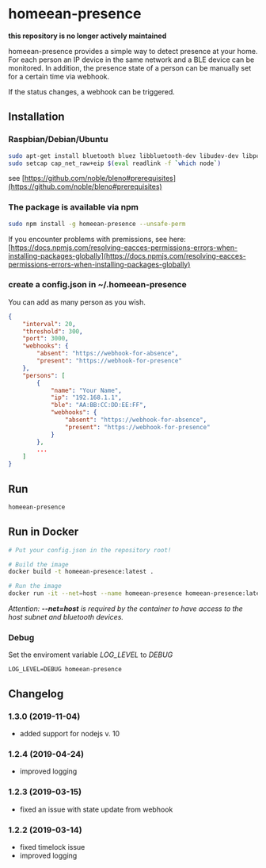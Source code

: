 # homeean-presence

**this repository is no longer actively maintained**

homeean-presence provides a simple way to detect presence at your home. For each person an IP device in the same network and a BLE device can be monitored. In addition, the presence state of a person can be manually set for a certain time via webhook.

If the status changes, a webhook can be triggered.

## Installation

### Raspbian/Debian/Ubuntu

```sh
sudo apt-get install bluetooth bluez libbluetooth-dev libudev-dev libpcap-dev
sudo setcap cap_net_raw+eip $(eval readlink -f `which node`)
```
see [https://github.com/noble/bleno#prerequisites](https://github.com/noble/bleno#prerequisites)

### The package is available via npm
```sh
sudo npm install -g homeean-presence --unsafe-perm
```

If you encounter problems with premissions, see here: [https://docs.npmjs.com/resolving-eacces-permissions-errors-when-installing-packages-globally](https://docs.npmjs.com/resolving-eacces-permissions-errors-when-installing-packages-globally)


### create a config.json in ~/.homeean-presence
You can add as many person as you wish.
```json
{
    "interval": 20,
    "threshold": 300,
    "port": 3000,
    "webhooks": {
        "absent": "https://webhook-for-absence",
        "present": "https://webhook-for-presence"
    },
    "persons": [
        {
            "name": "Your Name",
            "ip": "192.168.1.1",
            "ble": "AA:BB:CC:DD:EE:FF",
	        "webhooks": {
	            "absent": "https://webhook-for-absence",
	            "present": "https://webhook-for-presence"
            }
        },
        ...
    ]
}

```

## Run
```sh
homeean-presence
```

## Run in Docker
```sh
# Put your config.json in the repository root!

# Build the image
docker build -t homeean-presence:latest .

# Run the image
docker run -it --net=host --name homeean-presence homeean-presence:latest
```
*Attention: **--net=host** is required by the container to have access to the host subnet and bluetooth devices.*


### Debug
Set the enviroment variable *LOG_LEVEL* to *DEBUG*
```
LOG_LEVEL=DEBUG homeean-presence
```

## Changelog

### 1.3.0 (2019-11-04)
* added support for nodejs v. 10

### 1.2.4 (2019-04-24)
* improved logging

### 1.2.3 (2019-03-15)
* fixed an issue with state update from webhook

### 1.2.2 (2019-03-14)
* fixed timelock issue
* improved logging
